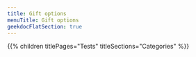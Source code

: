 ```yaml
---
title: Gift options
menuTitle: Gift options 
geekdocFlatSection: true
---
```


{{% children titlePages="Tests" titleSections="Categories" %}}